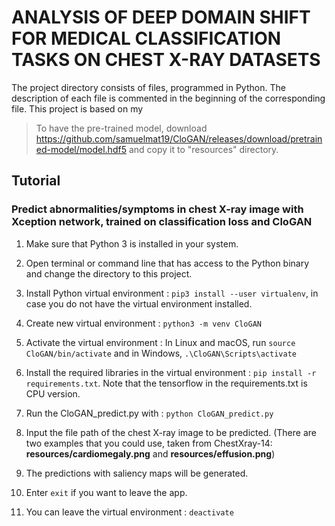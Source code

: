 # ANALYSIS OF DEEP DOMAIN SHIFT FOR MEDICAL CLASSIFICATION TASKS ON CHEST X-RAY DATASETS

The project directory consists of files, programmed in Python. The description of each file is commented in the beginning of the corresponding file. This project is based on my

>To have the pre-trained model, download https://github.com/samuelmat19/CloGAN/releases/download/pretrained-model/model.hdf5 and copy it to "resources" directory.

## Tutorial

### Predict abnormalities/symptoms in chest X-ray image with Xception network, trained on classification loss and CloGAN

1. Make sure that Python 3 is installed in your system.
2. Open terminal or command line that has access to the Python binary and change the directory to this project.
3. Install Python virtual environment : `pip3 install --user virtualenv`, in case you do not have the virtual environment installed.
4. Create new virtual environment : `python3 -m venv CloGAN`
5. Activate the virtual environment : In Linux and macOS, run `source CloGAN/bin/activate` and in Windows, `.\CloGAN\Scripts\activate`
6. Install the required libraries in the virtual environment : `pip install -r requirements.txt`. Note that the tensorflow in the requirements.txt is CPU version.
7. Run the CloGAN_predict.py with : `python CloGAN_predict.py`

8. Input the file path of the chest X-ray image to be predicted. (There are two examples that you could use, taken from ChestXray-14: **resources/cardiomegaly.png** and **resources/effusion.png**)
9. The predictions with saliency maps will be generated.
10. Enter `exit` if you want to leave the app.

11. You can leave the virtual environment : `deactivate`
